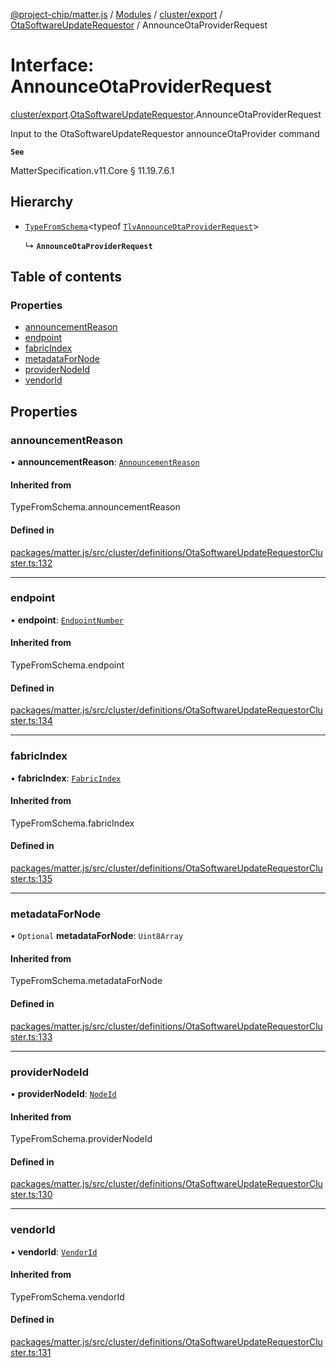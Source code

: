 [@project-chip/matter.js](../README.md) / [Modules](../modules.md) / [cluster/export](../modules/cluster_export.md) / [OtaSoftwareUpdateRequestor](../modules/cluster_export.OtaSoftwareUpdateRequestor.md) / AnnounceOtaProviderRequest

# Interface: AnnounceOtaProviderRequest

[cluster/export](../modules/cluster_export.md).[OtaSoftwareUpdateRequestor](../modules/cluster_export.OtaSoftwareUpdateRequestor.md).AnnounceOtaProviderRequest

Input to the OtaSoftwareUpdateRequestor announceOtaProvider command

**`See`**

MatterSpecification.v11.Core § 11.19.7.6.1

## Hierarchy

- [`TypeFromSchema`](../modules/tlv_export.md#typefromschema)\<typeof [`TlvAnnounceOtaProviderRequest`](../modules/cluster_export.OtaSoftwareUpdateRequestor.md#tlvannounceotaproviderrequest)\>

  ↳ **`AnnounceOtaProviderRequest`**

## Table of contents

### Properties

- [announcementReason](cluster_export.OtaSoftwareUpdateRequestor.AnnounceOtaProviderRequest.md#announcementreason)
- [endpoint](cluster_export.OtaSoftwareUpdateRequestor.AnnounceOtaProviderRequest.md#endpoint)
- [fabricIndex](cluster_export.OtaSoftwareUpdateRequestor.AnnounceOtaProviderRequest.md#fabricindex)
- [metadataForNode](cluster_export.OtaSoftwareUpdateRequestor.AnnounceOtaProviderRequest.md#metadatafornode)
- [providerNodeId](cluster_export.OtaSoftwareUpdateRequestor.AnnounceOtaProviderRequest.md#providernodeid)
- [vendorId](cluster_export.OtaSoftwareUpdateRequestor.AnnounceOtaProviderRequest.md#vendorid)

## Properties

### announcementReason

• **announcementReason**: [`AnnouncementReason`](../enums/cluster_export.OtaSoftwareUpdateRequestor.AnnouncementReason.md)

#### Inherited from

TypeFromSchema.announcementReason

#### Defined in

[packages/matter.js/src/cluster/definitions/OtaSoftwareUpdateRequestorCluster.ts:132](https://github.com/project-chip/matter.js/blob/5f71eedebdb9fa54338bde320c311bb359b7455d/packages/matter.js/src/cluster/definitions/OtaSoftwareUpdateRequestorCluster.ts#L132)

___

### endpoint

• **endpoint**: [`EndpointNumber`](../modules/datatype_export.md#endpointnumber)

#### Inherited from

TypeFromSchema.endpoint

#### Defined in

[packages/matter.js/src/cluster/definitions/OtaSoftwareUpdateRequestorCluster.ts:134](https://github.com/project-chip/matter.js/blob/5f71eedebdb9fa54338bde320c311bb359b7455d/packages/matter.js/src/cluster/definitions/OtaSoftwareUpdateRequestorCluster.ts#L134)

___

### fabricIndex

• **fabricIndex**: [`FabricIndex`](../modules/datatype_export.md#fabricindex)

#### Inherited from

TypeFromSchema.fabricIndex

#### Defined in

[packages/matter.js/src/cluster/definitions/OtaSoftwareUpdateRequestorCluster.ts:135](https://github.com/project-chip/matter.js/blob/5f71eedebdb9fa54338bde320c311bb359b7455d/packages/matter.js/src/cluster/definitions/OtaSoftwareUpdateRequestorCluster.ts#L135)

___

### metadataForNode

• `Optional` **metadataForNode**: `Uint8Array`

#### Inherited from

TypeFromSchema.metadataForNode

#### Defined in

[packages/matter.js/src/cluster/definitions/OtaSoftwareUpdateRequestorCluster.ts:133](https://github.com/project-chip/matter.js/blob/5f71eedebdb9fa54338bde320c311bb359b7455d/packages/matter.js/src/cluster/definitions/OtaSoftwareUpdateRequestorCluster.ts#L133)

___

### providerNodeId

• **providerNodeId**: [`NodeId`](../modules/datatype_export.md#nodeid)

#### Inherited from

TypeFromSchema.providerNodeId

#### Defined in

[packages/matter.js/src/cluster/definitions/OtaSoftwareUpdateRequestorCluster.ts:130](https://github.com/project-chip/matter.js/blob/5f71eedebdb9fa54338bde320c311bb359b7455d/packages/matter.js/src/cluster/definitions/OtaSoftwareUpdateRequestorCluster.ts#L130)

___

### vendorId

• **vendorId**: [`VendorId`](../modules/datatype_export.md#vendorid)

#### Inherited from

TypeFromSchema.vendorId

#### Defined in

[packages/matter.js/src/cluster/definitions/OtaSoftwareUpdateRequestorCluster.ts:131](https://github.com/project-chip/matter.js/blob/5f71eedebdb9fa54338bde320c311bb359b7455d/packages/matter.js/src/cluster/definitions/OtaSoftwareUpdateRequestorCluster.ts#L131)
